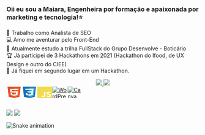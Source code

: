 ### Oii eu sou a Maiara, Engenheira por formação e apaixonada por marketing e tecnologia!⭐

💼 Trabalho como Analista de SEO<br>
💻 Amo me aventurar pelo Front-End<br>
📗 Atualmente estudo a trilha FullStack do Grupo Desenvolve - Boticário<br>
🏆 Já participei de 3 Hackathons em 2021 (Hackathon do Ifood, de UX Design e outro do CIEE)<br>
🥈 Já fiquei em segundo lugar em um Hackathon.

<div align="center">
  <a href="https://github.com/maaiiaaraacruuz">
  <img height="160em" src="https://github-readme-stats.vercel.app/api?username=maaiiaaraacruuz&show_icons=true&theme=cobalt2&include_all_commits=true&count_private=true"/>
  <img height="160em" src="https://github-readme-stats.vercel.app/api/top-langs/?username=maaiiaaraacruuz&layout=compact&langs_count=7&theme=cobalt2"/>
</div>
<div style="display: flex"><br>
  <img align="center" alt="HTML" height="30" width="40" src="https://raw.githubusercontent.com/devicons/devicon/master/icons/html5/html5-original.svg">
  <img align="center" alt="CSS" height="30" width="40" src="https://raw.githubusercontent.com/devicons/devicon/master/icons/css3/css3-original.svg">
  <img align="center" alt="Js" height="30" width="40" src="https://raw.githubusercontent.com/devicons/devicon/master/icons/javascript/javascript-plain.svg">  
  <img align="center" alt="WordPress" height="30" width="40" src="https://cdn.jsdelivr.net/gh/devicons/devicon/icons/canva/canva-original.svg">
  <img align="center" alt="Canva" height="30" width="40" src="https://cdn.jsdelivr.net/gh/devicons/devicon/icons/wordpress/wordpress-original.svg">
 </div>
  
##
  
<div> 
  <a href = "mailto:maiaracruz96@hotmail.com"><img src="https://img.shields.io/badge/-Gmail-%23333?style=for-the-badge&logo=gmail&logoColor=white" target="_blank"></a>
  <a href="https://www.linkedin.com/in/maiara-ferreiraaa/" target="_blank"><img src="https://img.shields.io/badge/-LinkedIn-%230077B5?style=for-the-badge&logo=linkedin&logoColor=white" target="_blank"></a> 
 
  ![Snake animation](https://github.com/maaiiaaraacruuz/maaiiaaraacruuz/blob/output/github-contribution-grid-snake.svg)
 
</div>
